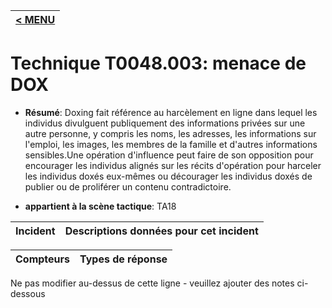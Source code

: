 |[< MENU](../../README.md)|
|---|
# Technique T0048.003: menace de DOX

* **Résumé**: Doxing fait référence au harcèlement en ligne dans lequel les individus divulguent publiquement des informations privées sur une autre personne, y compris les noms, les adresses, les informations sur l'emploi, les images, les membres de la famille et d'autres informations sensibles.Une opération d'influence peut faire de son opposition pour encourager les individus alignés sur les récits d'opération pour harceler les individus doxés eux-mêmes ou décourager les individus doxés de publier ou de proliférer un contenu contradictoire.

* **appartient à la scène tactique**: TA18


|Incident |Descriptions données pour cet incident |
|-------- |-------------------- |



|Compteurs |Types de réponse |
|-------- |-------------- |


Ne pas modifier au-dessus de cette ligne - veuillez ajouter des notes ci-dessous
